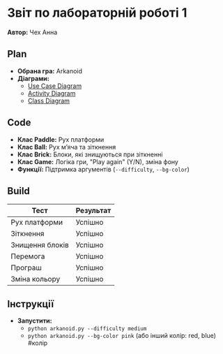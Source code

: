 # Звіт по лабораторній роботі 1

**Автор:** Чех Анна    

## Plan
- **Обрана гра:** Arkanoid  
- **Діаграми:**  
  - [Use Case Diagram](diagrams/use_case.jpg)  
  - [Activity Diagram](diagrams/activity.jpg)  
  - [Class Diagram](diagrams/class_diagram.jpg)  

## Code
- **Клас Paddle:** Рух платформи  
- **Клас Ball:** Рух м’яча та зіткнення  
- **Клас Brick:** Блоки, які знищуються при зіткненні  
- **Клас Game:** Логіка гри, "Play again" (Y/N), зміна фону  
- **Функції:** Підтримка аргументів (`--difficulty`, `--bg-color`)  

## Build
| Тест           | Результат  |
|----------------|------------|
| Рух платформи  | Успішно    |
| Зіткнення      | Успішно    |
| Знищення блоків| Успішно    |
| Перемога       | Успішно    |
| Програш        | Успішно    |
| Зміна кольору  | Успішно    |

## Інструкції
- **Запустити:**  
  - `python arkanoid.py --difficulty medium`  
  - `python arkanoid.py --bg-color pink` (або інший колір: red, blue)  #колір
